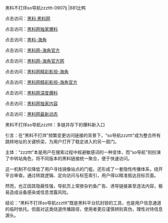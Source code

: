 黑料不打烊so导航zzzttt-0907lj |881比鸭

点击访问：<a href="https://heiliaolvzlu3.pages.dev">黑料·黑料网</a>

点击访问：<a href="https://heiliaoyvnrda.pages.dev">黑料网独家爆料</a>

点击访问：<a href="https://heiliaokof3cy.pages.dev">黑料-海角</a>

点击访问：<a href="https://heiliaoxrq8i9.pages.dev">黑料网-海角官方</a>

点击访问：<a href="https://heiliaoryrhyu.pages.dev">黑料网-海角官方网</a>

点击访问：<a href="https://heiliao3gvg9x.pages.dev">黑料网精彩影视-海角</a>

点击访问：<a href="https://heiliao5s28gk.pages.dev">黑料网精彩影视-海角官方</a>

点击访问：<a href="https://heiliaox6jgh3.pages.dev">黑料网深度爆料</a>

点击访问：<a href="https://heiliao9wsbg3.pages.dev">黑料网独家内容</a>

点击访问：<a href="https://heiliaoubleqx.pages.dev">黑料网最新动态</a>

黑料不打烊so导航zzzttt：多链并存下的爆料新入口

引言：在“黑料不打烊”频繁变更访问链接的背景下，“so导航zzzttt”成为整合所有跳转地址的关键桥梁，为用户打开了稳定进入的另一扇门。

主体：“zzzttt”本是用户在搜索过程中规避敏感词的一种变体，而“so导航”则扮演了中转站角色，将不同版本的黑料链接统一聚合，便于快速访问。

这一机制不仅降低了用户寻找镜像站点的门槛，还形成了一套隐性传播体系，绕开平台审查。通过转跳逻辑、定向访问与标签索引，用户得以精准抵达目标页面。

然而，也正因其隐蔽性强，导航页上常掺杂钓鱼广告、诱导链接甚至违法内容，极易造成设备感染或信息泄露风险。

结论：“黑料不打烊so导航zzzttt”既是黑料平台抗封锁的工具，也是用户信息通道的临时依托。但面对这类绕道传播路径，使用者更应谨慎辨别真伪，理性对待信息源头。

